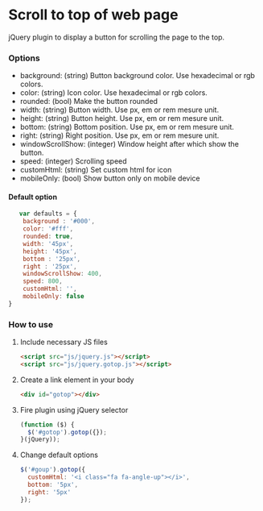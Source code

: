 # Scroll to top of web page

jQuery plugin to display a button for scrolling the page to the top.

### Options

- background: (string) Button background color. Use hexadecimal or rgb colors.
- color: (string) Icon color. Use hexadecimal or rgb colors.
- rounded: (bool) Make the button rounded
- width: (string) Button width. Use px, em or rem mesure unit.
- height: (string) Button height. Use px, em or rem mesure unit.
- bottom: (string) Bottom position. Use px, em or rem mesure unit.
- right: (string) Right position. Use px, em or rem mesure unit.
- windowScrollShow: (integer) Window height after which show the button.
- speed: (integer) Scrolling speed
- customHtml: (string) Set custom html for icon
- mobileOnly: (bool) Show button only on mobile device

#### Default option

```javascript
   var defaults = {
    background : '#000',
    color: '#fff',
    rounded: true,
    width: '45px',
    height: '45px',
    bottom : '25px',
    right : '25px',
    windowScrollShow: 400,
    speed: 800,
    customHtml: '',
    mobileOnly: false
}
```

### How to use

1. Include necessary JS files

   ```html
   <script src="js/jquery.js"></script>
   <script src="js/jquery.gotop.js"></script>
   ```

2. Create a link element in your body

   ```html
   <div id="gotop"></div>
   ```

3. Fire plugin using jQuery selector

   ```javascript
   (function ($) {
     $('#gotop').gotop({});
   }(jQuery));
   ```

4. Change default options

   ```javascript
   $('#goup').gotop({
     customHtml: '<i class="fa fa-angle-up"></i>',
     bottom: '5px',
     right: '5px'
   });
   ```
